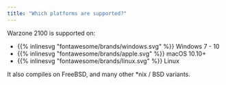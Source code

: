 ```yaml
---
title: "Which platforms are supported?"
---
```


Warzone 2100 is supported on:

- {{% inlinesvg "fontawesome/brands/windows.svg" %}} Windows 7 - 10
- {{% inlinesvg "fontawesome/brands/apple.svg" %}} macOS 10.10+
- {{% inlinesvg "fontawesome/brands/linux.svg" %}} Linux

It also compiles on FreeBSD, and many other *nix / BSD variants.
